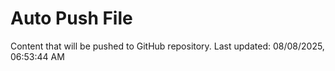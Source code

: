 # Auto Push File

Content that will be pushed to GitHub repository.
Last updated: 08/08/2025, 06:53:44 AM